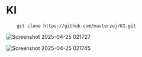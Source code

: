 # KI

        git clone https://github.com/masterzuj/KI.git


![Screenshot 2025-04-25 021727](https://github.com/user-attachments/assets/c2c2dc6a-a1ec-41a5-9100-9800455f558f)

![Screenshot 2025-04-25 021745](https://github.com/user-attachments/assets/4cf59e8d-a0a8-4871-9631-4463b5d2e583)


    

